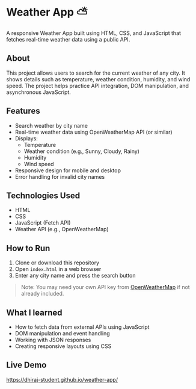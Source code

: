 # Weather App ⛅

A responsive Weather App built using HTML, CSS, and JavaScript that fetches real-time weather data using a public API.

## About

This project allows users to search for the current weather of any city. It shows details such as temperature, weather condition, humidity, and wind speed. The project helps practice API integration, DOM manipulation, and asynchronous JavaScript.

## Features

- Search weather by city name  
- Real-time weather data using OpenWeatherMap API (or similar)  
- Displays:
  - Temperature
  - Weather condition (e.g., Sunny, Cloudy, Rainy)
  - Humidity
  - Wind speed  
- Responsive design for mobile and desktop  
- Error handling for invalid city names  

## Technologies Used

- HTML  
- CSS  
- JavaScript (Fetch API)  
- Weather API (e.g., OpenWeatherMap)

## How to Run

1. Clone or download this repository  
2. Open `index.html` in a web browser  
3. Enter any city name and press the search button  

> Note: You may need your own API key from [OpenWeatherMap](https://openweathermap.org/) if not already included.

## What I learned

- How to fetch data from external APIs using JavaScript  
- DOM manipulation and event handling  
- Working with JSON responses  
- Creating responsive layouts using CSS  

## Live Demo
https://dhiraj-student.github.io/weather-app/
